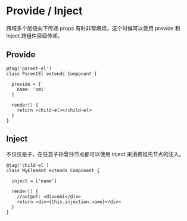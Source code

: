 # Provide / Inject

跨域多个层级向下传递 props 有时非常麻烦，这个时候可以使用 provide 和 Inject 跨组件层级传递。

## Provide

```tsx
@tag('parent-el')
class ParentEl extends Component {

  provide = {
    name: 'omi'
  }

  render() {
    return <child-el></child-el>
  }
}
```

## Inject

不仅仅是子，在任意子孙曾孙节点都可以使用 inject 来消费祖先节点的注入。

```tsx
@tag('child-el')
class MyElement extends Component {

  inject = ['name']

  render() {
    //output: <div>omi</div>
    return <div>{this.injection.name}</div>
  }
}
```
